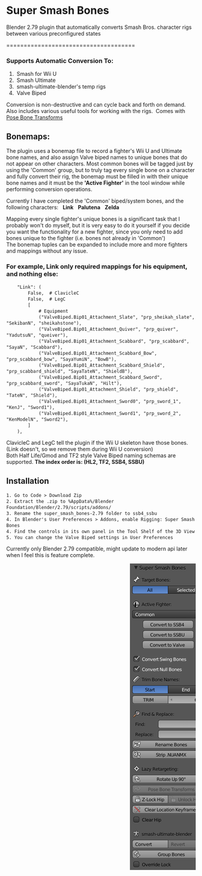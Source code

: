 # Super Smash Bones
Blender 2.79 plugin that automatically converts Smash Bros. character rigs between various preconfigured states

=====================================
### Supports Automatic Conversion To:
1.  Smash for Wii U
2.  Smash Ultimate
3.  smash-ultimate-blender's temp rigs
4.  Valve Biped

Conversion is non-destructive and can cycle back and forth on demand. \
Also includes various useful tools for working with the rigs.  Comes with [Pose Bone Transforms](https://github.com/Blaco/Pose-Bone-Transforms/)

## Bonemaps:
The plugin uses a bonemap file to record a fighter's Wii U and Ultimate bone names, and also assign Valve biped names to unique bones that do not appear on other characters. Most common bones will be tagged just by using the 'Common' group, but to truly tag every single bone on a character and fully convert their rig, the bonemap must be filled in with their unique bone names and it must be the **'Active Fighter'** in the tool window while performing conversion operations.

Currently I have completed the 'Common' biped/system bones, and the following characters:   **Link**   **Palutena**   **Zelda**

Mapping every single fighter's unique bones is a significant task that I probably won't do myself, but it is very easy to do it yourself if you decide you want the functionality for a new fighter, since you only need to add bones unique to the fighter (i.e. bones not already in 'Common') \
The bonemap tuples can be expanded to include more and more fighters and mappings without any issue.

### For example, Link only required mappings for his equipment, and nothing else:
```
    "Link": (
        False,  # ClavicleC
        False,  # LegC
        [
            # Equipment
            ("ValveBiped.Bip01_Attachment_Slate", "prp_sheikah_slate", "SekibanN", "sheikahstone"),
            ("ValveBiped.Bip01_Attachment_Quiver", "prp_quiver", "YadutsuN", "queiver"),
            ("ValveBiped.Bip01_Attachment_Scabbard", "prp_scabbard", "SayaN", "Scabbard"),
            ("ValveBiped.Bip01_Attachment_Scabbard_Bow", "prp_scabbard_bow", "SayaYumiN", "BowB"),
            ("ValveBiped.Bip01_Attachment_Scabbard_Shield", "prp_scabbard_shield", "SayaTateN", "ShieldB"),
            ("ValveBiped.Bip01_Attachment_Scabbard_Sword", "prp_scabbard_sword", "SayaTukaN", "Hilt"),
            ("ValveBiped.Bip01_Attachment_Shield", "prp_shield", "TateN", "Shield"),
            ("ValveBiped.Bip01_Attachment_Sword0", "prp_sword_1", "KenJ", "Sword1"),
            ("ValveBiped.Bip01_Attachment_Sword1", "prp_sword_2", "KenModelN", "Sword2"),
        ]
    ),
```
ClavicleC and LegC tell the plugin if the Wii U skeleton have those bones. (Link doesn't, so we remove them during Wii U conversion) \
Both Half Life/Gmod and TF2 style Valve Biped naming schemas are supported. **The index order is: (HL2, TF2, SSB4, SSBU)**

## Installation
    1. Go to Code > Download Zip
    2. Extract the .zip to %AppData%/Blender Foundation/Blender/2.79/scripts/addons/
    3. Rename the super_smash_bones-2.79 folder to ssb4_ssbu
    4. In Blender's User Preferences > Addons, enable Rigging: Super Smash Bones
    4. Find the controls in its own panel in the Tool Shelf of the 3D View
    5. You can change the Valve Biped settings in User Preferences


Currently only Blender 2.79 compatible, might update to modern api later when I feel this is feature complete.

<pre>                                       <img src="./smashbones279.png" alt="smashbones279"></pre>
